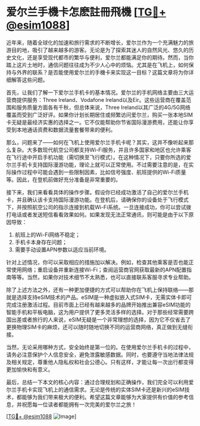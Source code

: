 # 爱尔兰手機卡怎麽註冊飛機 [[TG💪+ @esim1088](https://t.me/s/esim1088)]

近年来，随着全球化的加速和旅行需求的不断增长，爱尔兰作为一个充满魅力的旅游目的地，吸引了越来越多的游客。无论是为了探索其迷人的自然风光、悠久的历史文化，还是享受现代都市的繁华与便利，爱尔兰都能满足你的期待。然而，当你踏上这片土地时，通信问题往往成为不少人心中的烦恼。尤其是在飞机上，如何保持与外界的联系？是否能使用爱尔兰的手機卡来实现这一目标？这篇文章将为你详细解答这些问题。

首先，让我们了解一下爱尔兰手机卡的基本情况。爱尔兰的手机网络主要由三大运营商提供服务：Three Ireland、Vodafone Ireland以及Eir。这些运营商在覆盖范围和服务质量方面各有千秋，但总体来说，Three Ireland以其广泛的4G/5G网络覆盖而受到广泛好评。如果你计划长期居住或频繁访问爱尔兰，购买一张本地SIM卡无疑是最经济实惠的选择之一。它不仅能帮助你节省国际漫游费用，还能让你享受到本地通话资费和数据流量套餐带来的便利。

那么，问题来了——如何在飞机上使用爱尔兰手机卡呢？其实，这并不像听起来那么复杂。大多数现代航空公司都支持Wi-Fi服务，并且许多国家和地区也允许乘客在飞行途中开启手机功能（需切换至飞行模式）。在这种情况下，只要你所选的爱尔兰手机卡支持国际漫游功能，理论上就可以正常使用。不过需要注意的是，在实际操作过程中可能会遇到一些限制因素，比如信号强度、航班提供的Wi-Fi质量等。因此，在登机前做好充分准备是非常重要的。

接下来，我们来看看具体的操作步骤。假设你已经成功激活了自己的爱尔兰手机卡，并且确认该卡支持国际漫游功能。在登机后，请确保你的设备处于飞行模式下，并按照航空公司的指示连接到机载Wi-Fi系统。一旦连接成功，你可以尝试拨打电话或者发送短信看看效果如何。如果发现无法正常通讯，则可能是由于以下原因导致：

1. 航班上的Wi-Fi网络不稳定；
2. 手机卡本身存在问题；
3. 需要手动设置APN参数以适应当前环境。

针对上述情况，你可以采取相应的措施加以解决。例如，检查其他乘客是否也能正常使用网络；重启设备并重新连接Wi-Fi；查阅运营商官网获取最新的APN配置指南等等。当然，如果你对技术细节不太熟悉，也可以直接联系客服寻求专业帮助。

除了上述方法之外，还有一种更加便捷的方式可以帮助你在飞机上保持联络——那就是选择支持eSIM技术的产品。eSIM是一种虚拟嵌入式SIM卡，无需实体卡即可完成注册激活过程。目前市面上已经有越来越多的品牌开始推出兼容eSIM功能的智能手机和平板电脑，这为用户提供了更多灵活多样的选择。对于那些经常需要跨国出差或者旅行的人来说，eSIM无疑是一个非常理想的选择，因为它不仅省去了更换物理SIM卡的麻烦，还可以随时随地切换不同的运营商网络，真正做到无缝衔接。

当然，无论采用哪种方式，安全始终是第一位的。在使用爱尔兰手机卡的过程中，请务必注意保护个人信息安全，避免泄露敏感数据。同时，也要遵守当地法律法规及相关规定，尊重他人隐私权和社会公德心。只有这样，才能让每一次出行都变得更加愉快和有意义。

最后，总结一下本文的核心内容：通过合理规划和正确操作，我们完全可以利用爱尔兰手机卡实现飞机上的通信需求。无论是传统的实体SIM卡还是新兴的eSIM技术，都能够为我们带来极大的便利。希望这篇文章能够为大家提供有价值的参考信息，并祝愿每一位读者都能拥有一次完美的爱尔兰之旅！

[[TG💪+ @esim1088](https://t.me/s/esim1088) ![Image](https://i.postimg.cc/4NQfJmqS/Snipaste-2025-05-13-00-14-12.png)]